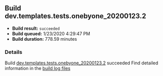 ## Build dev.templates.tests.onebyone_20200123.2
- **Build result:** `succeeded`
- **Build queued:** 1/23/2020 4:29:47 PM
- **Build duration:** 778.59 minutes
### Details
Build [dev.templates.tests.onebyone_20200123.2](https://winappstudio.visualstudio.com/web/build.aspx?pcguid=a4ef43be-68ce-4195-a619-079b4d9834c2&builduri=vstfs%3a%2f%2f%2fBuild%2fBuild%2f32656) succeeded
Find detailed information in the [build log files]()
